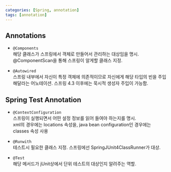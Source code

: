 ```yaml
---
categories: [Spring, annotation]
tags: [annotation]
---
```


## Annotations

- `@Components`
  <br> 해당 클래스가 스프링에서 객체로 만들어서 관리하는 대상임을 명시.
  <br> @ComponentScan을 통해 스프링이 알게할 클래스 지정.

- `@Autowired`
  <br>스프링 내부에서 자신이 특정 객체에 의존적이므로 자신에게 해당 타입의 빈을 주입해달라는 어노테이션. 스프링 4.3 이후에는 묵시적 생성자 주입이 가능함.

## Spring Test Annotation

- `@ContextConfiguration`
  <br>스프링이 실행되면서 어떤 설정 정보를 읽어 들여야 하는지를 명시.
  <br>xml의 경우에는 locations 속성을, java bean configuration인 경우에는 classes 속성 사용

- `@Runwith`
  <br>테스트시 필요한 클래스 지정. 스프링에선 SpringJUnit4ClassRunner가 대상.

- `@Test`
  <br>해당 메서드가 jUnit상에서 단위 테스트의 대상인지 알려주는 역할.
